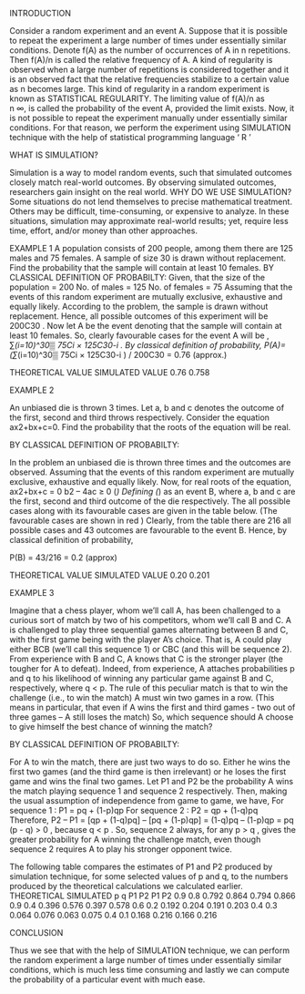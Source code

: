 INTRODUCTION

Consider a random experiment and an event A. Suppose that it is possible to repeat the experiment a large number of times under essentially similar conditions. Denote f(A) as the number of occurrences  of A in n repetitions. 
Then f(A)/n is called the relative frequency of A. A kind of regularity is observed when a large number of repetitions is considered together and it is an observed fact that the relative frequencies stabilize to a certain value as n becomes large. This kind of regularity in a random experiment is known as STATISTICAL REGULARITY.  The limiting value of f(A)/n as   
n  ∞, is called the probability of the event A, provided the limit exists. Now, it is not possible to repeat the experiment manually under essentially similar conditions. For that reason, we perform the experiment using SIMULATION technique with the help of statistical programming language ‘ R ’

WHAT IS SIMULATION?

Simulation is a way to model random events, such that simulated outcomes closely match real-world outcomes. 
By observing simulated outcomes, researchers gain insight on the real world.
WHY DO WE USE SIMULATION?
Some situations do not lend themselves to precise mathematical treatment. Others may be difficult, time-consuming, or expensive to analyze. In these situations, simulation may approximate real-world results; yet, require less time, effort, and/or money than other approaches.

EXAMPLE  1
A population consists of 200 people, among them there are 125 males and 75 females. A sample of size 30 is drawn without replacement. Find the probability that the sample will contain at least 10 females.
BY CLASSICAL DEFINITION OF PROBABILTY: 
Given, that the size of the population = 200
No. of males = 125
No. of females = 75
Assuming that the events of this random experiment are mutually exclusive, exhaustive and equally likely.
According to the problem, the sample is drawn without replacement. Hence, all possible outcomes of this experiment will be 200C30 .
Now let A be the event denoting that the sample will contain at least 10 females.
So, clearly favourable cases for the event A will be , ∑_(i=10)^30▒ 75Ci × 125C30-i . 
By classical definition of probability,
P(A)=  (∑_(i=10)^30▒ 75Ci × 125C30-i ) / 200C30 
 =  0.76 (approx.)

THEORETICAL VALUE	SIMULATED VALUE
0.76	0.758

EXAMPLE  2

An unbiased die is thrown 3 times. Let a, b and c denotes the outcome of the first, second and third throws
 respectively. Consider the equation ax2+bx+c=0. Find the probability that the roots of the equation will 
 be real.

 BY CLASSICAL DEFINITION OF PROBABILTY: 

 In the problem an unbiased die is thrown three times and the outcomes are observed.
Assuming that the events of this random experiment are mutually exclusive, exhaustive and equally likely.
Now, for real roots of the equation,
ax2+bx+c = 0
b2 – 4ac ≥ 0             		 (*)
Defining (*) as an event B, where a, b and c are the first, second and third outcome of the die respectively.
The all possible cases along with its favourable cases are given in the table below. (The favourable cases are shown in red ) 
Clearly, from the table there are 216 all possible cases and 43 outcomes are favourable to the event B.
Hence, by classical definition of probability,

P(B) = 43/216  = 0.2 (approx)



THEORETICAL VALUE	SIMULATED VALUE
0.20	0.201

EXAMPLE  3

Imagine that a chess player, whom we’ll call A, has been challenged to a curious sort of match by two of 
his competitors, whom we’ll call B and C. A is challenged to play three sequential games alternating 
between B and C, with the first game being with the player A’s choice. That is, A could play either BCB 
(we’ll call this sequence 1) or CBC (and this will be sequence 2). From experience with B and C, A knows
 that C is the stronger player (the tougher for A to defeat). Indeed, from experience, A attaches
 probabilities p and q to his likelihood of winning any particular game against B and C, respectively,
 where q < p. The rule of this peculiar match is that to win the challenge (i.e., to win the match) 
 A must win two games in a row. (This means in particular, that even if A wins the first and third
 games - two out of three games – A still loses the match) So, which sequence should A choose to give 
 himself the best chance of winning the match?

 BY CLASSICAL DEFINITION OF PROBABILTY: 

 For A to win the match, there are just two ways to do so. Either he wins the first two games (and the third game is then irrelevant) or he loses the first game and wins the final two games. Let P1 and P2 be the probability A wins the match playing sequence 1 and sequence 2 respectively. Then, making the usual assumption of independence from game to game, we have,
For sequence 1 : P1 = pq + (1-p)qp
For sequence 2 : P2 = qp + (1-q)pq
Therefore,
P2 – P1 = [qp + (1-q)pq] – [pq + (1-p)qp]
	     = (1-q)pq  – (1-p)qp
	     = pq (p - q) > 0 ,
because q < p . So, sequence 2 always, for any p > q , gives the greater probability for A winning the challenge match, even though sequence 2 requires A to play his stronger opponent twice.


The following table compares the estimates of P1 and P2 produced by simulation technique, for some selected values of p and q, to the numbers produced by the theoretical calculations we calculated earlier.
	THEORETICAL	SIMULATED
p	q	P1	P2	P1	P2
0.9	0.8	0.792	0.864	0.794	0.866
0.9	0.4	0.396	0.576	0.397	0.578
0.6	0.2	0.192	0.204	0.191	0.203
0.4	0.3	0.064	0.076	0.063	0.075
0.4	0.1	0.168	0.216	0.166	0.216

CONCLUSION

Thus we see that with the help of SIMULATION technique, we can perform the random experiment a large number 
of times under essentially similar conditions, which is much less time consuming and lastly we can compute 
the probability of a particular event with much ease. 


